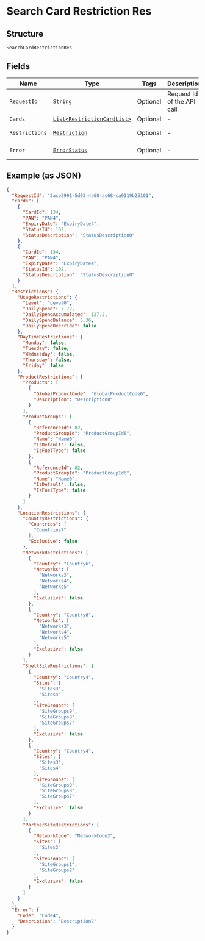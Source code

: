 
# Search Card Restriction Res

## Structure

`SearchCardRestrictionRes`

## Fields

| Name | Type | Tags | Description | Getter | Setter |
|  --- | --- | --- | --- | --- | --- |
| `RequestId` | `String` | Optional | Request Id of the API call | String getRequestId() | setRequestId(String requestId) |
| `Cards` | [`List<RestrictionCardList>`](../../doc/models/restriction-card-list.md) | Optional | - | List<RestrictionCardList> getCards() | setCards(List<RestrictionCardList> cards) |
| `Restrictions` | [`Restriction`](../../doc/models/restriction.md) | Optional | - | Restriction getRestrictions() | setRestrictions(Restriction restrictions) |
| `Error` | [`ErrorStatus`](../../doc/models/error-status.md) | Optional | - | ErrorStatus getError() | setError(ErrorStatus error) |

## Example (as JSON)

```json
{
  "RequestId": "2ace3991-5d03-4a68-ac68-ca9119b25101",
  "cards": [
    {
      "CardId": 134,
      "PAN": "PAN4",
      "ExpiryDate": "ExpiryDate4",
      "StatusId": 102,
      "StatusDescription": "StatusDescription0"
    },
    {
      "CardId": 134,
      "PAN": "PAN4",
      "ExpiryDate": "ExpiryDate4",
      "StatusId": 102,
      "StatusDescription": "StatusDescription0"
    }
  ],
  "Restrictions": {
    "UsageRestrictions": {
      "Level": "Level0",
      "DailySpend": 7.72,
      "DailySpendAccumulated": 127.2,
      "DailySpendBalance": 5.36,
      "DailySpendOverride": false
    },
    "DayTimeRestrictions": {
      "Monday": false,
      "Tuesday": false,
      "Wednesday": false,
      "Thursday": false,
      "Friday": false
    },
    "ProductRestrictions": {
      "Products": [
        {
          "GlobalProductCode": "GlobalProductCode6",
          "Description": "Description8"
        }
      ],
      "ProductGroups": [
        {
          "ReferenceId": 82,
          "ProductGroupId": "ProductGroupId6",
          "Name": "Name0",
          "IsDefault": false,
          "IsFuelType": false
        },
        {
          "ReferenceId": 82,
          "ProductGroupId": "ProductGroupId6",
          "Name": "Name0",
          "IsDefault": false,
          "IsFuelType": false
        }
      ]
    },
    "LocationRestrictions": {
      "CountryRestrictions": {
        "Countries": [
          "Countries7"
        ],
        "Exclusive": false
      },
      "NetworkRestrictions": [
        {
          "Country": "Country6",
          "Networks": [
            "Networks3",
            "Networks4",
            "Networks5"
          ],
          "Exclusive": false
        },
        {
          "Country": "Country6",
          "Networks": [
            "Networks3",
            "Networks4",
            "Networks5"
          ],
          "Exclusive": false
        }
      ],
      "ShellSiteRestrictions": [
        {
          "Country": "Country4",
          "Sites": [
            "Sites3",
            "Sites4"
          ],
          "SiteGroups": [
            "SiteGroups9",
            "SiteGroups8",
            "SiteGroups7"
          ],
          "Exclusive": false
        },
        {
          "Country": "Country4",
          "Sites": [
            "Sites3",
            "Sites4"
          ],
          "SiteGroups": [
            "SiteGroups9",
            "SiteGroups8",
            "SiteGroups7"
          ],
          "Exclusive": false
        }
      ],
      "PartnerSiteRestrictions": [
        {
          "NetworkCode": "NetworkCode2",
          "Sites": [
            "Sites3"
          ],
          "SiteGroups": [
            "SiteGroups1",
            "SiteGroups2"
          ],
          "Exclusive": false
        }
      ]
    }
  },
  "Error": {
    "Code": "Code4",
    "Description": "Description2"
  }
}
```

